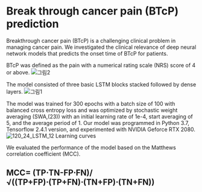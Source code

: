 # Break through cancer pain (BTcP) prediction

Breakthrough cancer pain (BTcP) is a challenging clinical problem in managing cancer pain. 
We investigated the clinical relevance of deep neural network models that predicts the onset time of BTcP for patients.

BTcP was defined as the pain with a numerical rating scale (NRS) score of 4 or above. 
![그림2](https://user-images.githubusercontent.com/54790722/183016167-3a49ae7a-3cd8-456d-bce2-fa19ce72ce3f.png)

The model consisted of three basic LSTM blocks stacked followed by dense layers.
![그림1](https://user-images.githubusercontent.com/54790722/183016602-8a90d8c2-d7fc-4e80-bad9-1ef5c8156419.png)

The model was trained for 300 epochs with a batch size of 100 with balanced cross entropy loss and was optimized by stochastic weight averaging (SWA,(23)) with an initial learning rate of 1e-4, start averaging of 5, and the average period of 1. Our model was programmed in Python 3.7, Tensorflow 2.4.1 version, and experimented with NVIDIA Geforce RTX 2080. 
![120_24_LSTM_12 Learning curves](https://user-images.githubusercontent.com/54790722/183015026-9f541567-a9eb-45fd-b438-02d87aba8a47.jpg)

We evaluated the performance of the model based on the Matthews correlation coefficient (MCC).
## MCC=  (TP⋅TN-FP⋅FN)/√((TP+FP)⋅(TP+FN)⋅(TN+FP)⋅(TN+FN))

